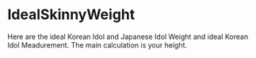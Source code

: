 # IdealSkinnyWeight
Here are the ideal Korean Idol and Japanese Idol Weight and ideal Korean Idol Meadurement. The main calculation is your height.
